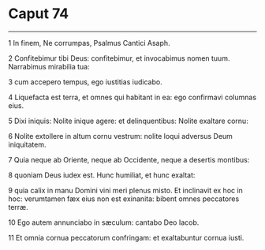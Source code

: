 # Caput 74

***

1 In finem, Ne corrumpas, Psalmus Cantici Asaph.

2 Confitebimur tibi Deus: confitebimur, et invocabimus nomen tuum. Narrabimus mirabilia tua:

3 cum accepero tempus, ego iustitias iudicabo.

4 Liquefacta est terra, et omnes qui habitant in ea: ego confirmavi columnas eius.

5 Dixi iniquis: Nolite inique agere: et delinquentibus: Nolite exaltare cornu:

6 Nolite extollere in altum cornu vestrum: nolite loqui adversus Deum iniquitatem.

7 Quia neque ab Oriente, neque ab Occidente, neque a desertis montibus:

8 quoniam Deus iudex est. Hunc humiliat, et hunc exaltat:

9 quia calix in manu Domini vini meri plenus misto. Et inclinavit ex hoc in hoc: verumtamen fæx eius non est exinanita: bibent omnes peccatores terræ.

10 Ego autem annunciabo in sæculum: cantabo Deo Iacob.

11 Et omnia cornua peccatorum confringam: et exaltabuntur cornua iusti.

